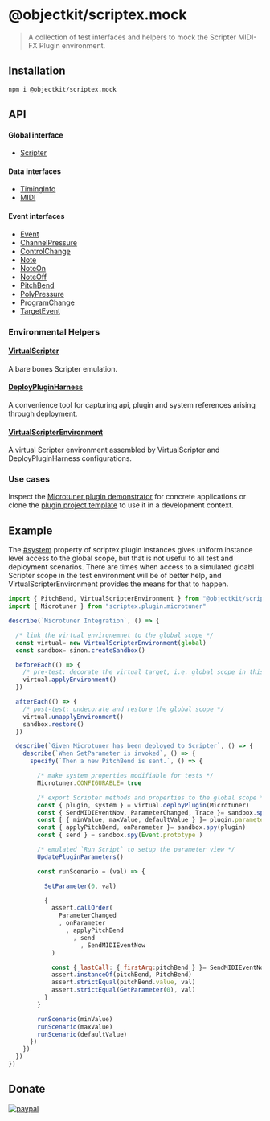 # @objectkit/scriptex.mock
> A collection of test interfaces and helpers to mock the Scripter MIDI-FX Plugin environment.

## Installation
```bash
npm i @objectkit/scriptex.mock
```

## API

#### Global interface
- [Scripter](https://github.com/objectkit/scriptex.mock/blob/main/src/main/js/com/objectkit/scriptex/mock/system/Scripter.js)

#### Data interfaces
- [TimingInfo](https://github.com/objectkit/scriptex.mock/blob/main/src/main/js/com/objectkit/scriptex/mock/system/TimingInfo.js)
- [MIDI](https://github.com/objectkit/scriptex.mock/blob/main/src/main/js/com/objectkit/scriptex/mock/system/MIDI.js)

#### Event interfaces
- [Event](https://github.com/objectkit/scriptex.mock/blob/main/src/main/js/com/objectkit/scriptex/mock/event/Event.js)
- [ChannelPressure](https://github.com/objectkit/scriptex.mock/blob/main/src/main/js/com/objectkit/scriptex/mock/event/ChannelPressure.js)
- [ControlChange](https://github.com/objectkit/scriptex.mock/blob/main/src/main/js/com/objectkit/scriptex/mock/event/ControlChange.js)
- [Note](https://github.com/objectkit/scriptex.mock/blob/main/src/main/js/com/objectkit/scriptex/mock/event/Note.js)
- [NoteOn](https://github.com/objectkit/scriptex.mock/blob/main/src/main/js/com/objectkit/scriptex/mock/event/NoteOn.js)
- [NoteOff](https://github.com/objectkit/scriptex.mock/blob/main/src/main/js/com/objectkit/scriptex/mock/event/NoteOff.js)
- [PitchBend](https://github.com/objectkit/scriptex.mock/blob/main/src/main/js/com/objectkit/scriptex/mock/event/PitchBend.js)
- [PolyPressure](https://github.com/objectkit/scriptex.mock/blob/main/src/main/js/com/objectkit/scriptex/mock/event/PolyPressure.js)
- [ProgramChange](https://github.com/objectkit/scriptex.mock/blob/main/src/main/js/com/objectkit/scriptex/mock/event/ProgramChange.js)
- [TargetEvent](https://github.com/objectkit/scriptex.mock/blob/main/src/main/js/com/objectkit/scriptex/mock/event/TargetEvent.js)

### Environmental Helpers
#### [VirtualScripter](https://github.com/objectkit/scriptex.mock/blob/main/src/main/js/com/objectkit/scriptex/mock/system/support/VirtualScripter.js)
A bare bones Scripter emulation.
#### [DeployPluginHarness](https://github.com/objectkit/scriptex.mock/blob/main/src/main/js/com/objectkit/scriptex/mock/plugin/support/DeployPluginHarness.js)
A convenience tool for capturing api, plugin and system references arising through deployment.
#### [VirtualScripterEnvironment](https://github.com/objectkit/scriptex.mock/blob/main/src/main/js/com/objectkit/scriptex/mock/system/support/VirtualScripterEnvironment.js)
A virtual Scripter environment assembled by VirtualScripter and DeployPluginHarness configurations.

### Use cases
Inspect the [Microtuner plugin demonstrator](https://github.com/objectkit/scriptex.plugin.microtuner/blob/main/src/test/js/com/objectkit/scriptex/plugin/microtuner/MicrotunerIntegrationSpec.js) for concrete applications or clone the [plugin project template](https://github.com/objectkit/scriptex.plugin.template) to use it in a development context.

## Example
The [#system](https://github.com/objectkit/scriptex/blob/master/src/main/js/com/objectkit/scriptex/plugin/Plugin.js#L86) property of scriptex plugin instances gives uniform instance level access to the global scope, but that is not useful to all test and deployment scenarios. There are times when access to a simulated gloabl Scripter scope in the test environment will be of better help, and VirtualScripterEnvironment provides the means for that to happen.
```js
import { PitchBend, VirtualScripterEnvironment } from "@objectkit/scriptex.mock"
import { Microtuner } from "scriptex.plugin.microtuner"

describe(`Microtuner Integration`, () => {

  /* link the virtual environemnet to the global scope */
  const virtual= new VirtualScripterEnvironment(global)
  const sandbox= sinon.createSandbox()

  beforeEach(() => {
    /* pre-test: decorate the virtual target, i.e. global scope in this test */
    virtual.applyEnvironment()  
  })

  afterEach(() => {
    /* post-test: undecorate and restore the global scope */
    virtual.unapplyEnvironment()
    sandbox.restore()
  })

  describe(`Given Microtuner has been deployed to Scripter`, () => {
    describe(`When SetParameter is invoked`, () => {
      specify(`Then a new PitchBend is sent.`, () => {

        /* make system properties modifiable for tests */
        Microtuner.CONFIGURABLE= true

        /* export Scripter methods and properties to the global scope */
        const { plugin, system } = virtual.deployPlugin(Microtuner)
        const { SendMIDIEventNow, ParameterChanged, Trace }= sandbox.spy(system)          
        const [ { minValue, maxValue, defaultValue } ]= plugin.parameters
        const { applyPitchBend, onParameter }= sandbox.spy(plugin)
        const { send } = sandbox.spy(Event.prototype )

        /* emulated `Run Script` to setup the parameter view */
        UpdatePluginParameters()

        const runScenario = (val) => {

          SetParameter(0, val)

          {
            assert.callOrder(
              ParameterChanged
              , onParameter
                , applyPitchBend
                  , send
                    , SendMIDIEventNow
            )

            const { lastCall: { firstArg:pitchBend } }= SendMIDIEventNow
            assert.instanceOf(pitchBend, PitchBend)
            assert.strictEqual(pitchBend.value, val)
            assert.strictEqual(GetParameter(0), val)
          }
        }

        runScenario(minValue)
        runScenario(maxValue)
        runScenario(defaultValue)
      })
    })
  })
})
```
## Donate
[![paypal](https://www.paypalobjects.com/en_US/i/btn/btn_donateCC_LG.gif)](https://www.paypal.com/paypalme/objectkit)
